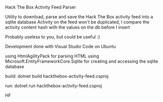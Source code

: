 Hack The Box Activity Feed Parser

Utility to download, parse and save the Hack The Box activity feed into a sqlite database
Activity on the feed won't be duplicated, I compare the activity content hash with the values on the db before I insert 

Probably useless to you, but could be useful :}

Development done with Visual Studio Code on Ubuntu

using HtmlAgilityPack for parsing HTML
using Microsoft.EntityFrameworkCore.Sqlite for creating and accessing the sqlite database

build:
dotnet build hackthebox-activity-feed.csproj

run:
dotnet run hackthebox-activity-feed.csproj

HF


